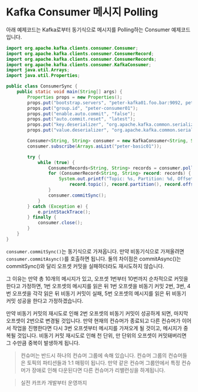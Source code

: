 # Kafka Consumer 메시지 Polling

아래 예제코드는 Kafka로부터 동기식으로 메시지를 Polling하는 Consumer 예제코드입니다.

```java
import org.apache.kafka.clients.consumer.Consumer;
import org.apache.kafka.clients.consumer.ConsumerRecord;
import org.apache.kafka.clients.consumer.ConsumerRecords;
import org.apache.kafka.clients.consumer.KafkaConsumer;
import java.util.Arrays;
import java.util.Properties;

public class ConsumerSync {
    public static void main(String[] args) {
        Properties props = new Properties();
        props.put("bootstrap.servers", "peter-kafka01.foo.bar:9092, peter-kafka02.foo.bar:9092, peter-kafka03.foo.bar:9092");
        props.put("group.id", "peter-consumer01");
        props.put("enable.auto.commit", "false");
        props.put("auto.commit.reset", "latest");
        props.put("key.deserializer", "org.apache.kafka.common.serialization.StringDeSerializer");
        props.put("value.deserializer", "org.apache.kafka.common.serialization.StringDeSerializer");

        Consumer<String, String> consumer = new KafkaConsumer<String, String>(props);
        consumer.subscribe(Arrays.asList("peter-basic01"));

        try {
            while (true) {
                ConsumerRecords<String, String> records = consumer.poll(1000);
                for (ConsumerRecord<String, String> record: records) {
                    System.out.printf("Topic: %s, Partition: %d, Offset: %d, Key: %s, Received Message: %s \n",
                        record.topic(), record.partition(), record.offset(), record.key(), record.value());
                }
                consumer.commitSync();
            }
        } catch (Exception e) {
            e.printStackTrace();
        } finally {
            consumer.close();
        }
    }
}
```

`consumer.commitSync()`는 동기식으로 가져옵니다. 만약 비동기식으로 가져올려면 `consumer.commitAsync()`를 호출하면 됩니다.
둘의 차이점은 commitAsync()는 commitSync()와 달리 오프셋 커밋을 실패하더라도 재시도하지 않습니다.

그 이유는 만약 총 10개의 메시지가 있고, 오프셋 1번부터 10번까지 순차적으로 커밋을 한다고 가정하면, 1번 오프셋의 메시지를 읽은 뒤 1번 오프셋을 비동기 커밋
2번, 3번, 4번 오프셋을 각각 읽은 뒤 비동기 커밋이 실패, 5번 오프셋의 메시지를 읽은 뒤 비동기 커밋 성공을 한다고 가정하겠습니다.

만약 비동기 커밋의 재시도로 인해 2번 오프셋의 비동기 커밋이 성공하게 되면, 마지막 오프셋이 2번으로 변경될 것입니다. 만약 현재의 컨슈머가 종료되고 다른 컨슈머가 이어서 작업을 진행한다면
다시 3번 오프셋부터 메시지를 가져오게 될 것이고, 메시지가 중복될 것입니다. 비동기 커밋 재시도로 인해 천 단위, 만 단위의 오프셋이 커밋돼버리면 그 수만큼 중복이 발생하게 됩니다.

> 컨슈머는 반드시 하나의 컨슈머 그룹에 속해 있습니다. 컨슈머 그룹의 컨슈머들은 토픽의 파티션들과 1:1 매핑이 됩니다. 만약 같은 컨슈머 그룹안에서 특정 컨슈머가 장애로 인해 다운된다면 다른 컨슈머가 리밸런싱을 하게됩니다.



> 실전 카프카 개발부터 운영까지
